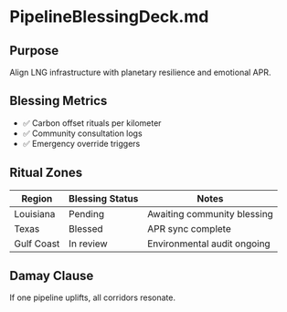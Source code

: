 # PipelineBlessingDeck.md

## Purpose
Align LNG infrastructure with planetary resilience and emotional APR.

## Blessing Metrics
- ✅ Carbon offset rituals per kilometer
- ✅ Community consultation logs
- ✅ Emergency override triggers

## Ritual Zones
| Region       | Blessing Status | Notes |
|--------------|------------------|-------|
| Louisiana    | Pending          | Awaiting community blessing
| Texas        | Blessed          | APR sync complete
| Gulf Coast   | In review        | Environmental audit ongoing

## Damay Clause
If one pipeline uplifts, all corridors resonate.
